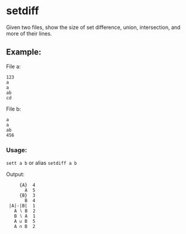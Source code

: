 # setdiff
Given two files, show the size of set difference, union, intersection, and more of their lines.

## Example:

File a:
```
123
a
a
ab
cd
```

File b:
```
a
a
ab
456
```
### Usage:

`sett a b` or alias `setdiff a b`

Output:
```
     {A}  4
       A  5
     {B}  3
       B  4
 |A|-|B|  1
   A ∖ B  2
   B ∖ A  1
   A ∪ B  5
   A ∩ B  2
```




